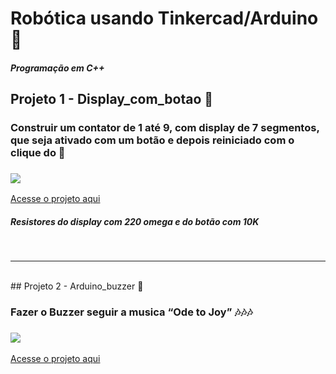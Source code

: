 # Robótica usando Tinkercad/Arduino 🤖

##### Programação em C++

## Projeto 1 - Display_com_botao 📂

### Construir um contator de 1 até 9, com display de 7 segmentos, que seja ativado com um botão e depois reiniciado com o clique do 📍

### <img src="https://github.com/Gibdike/robotica/blob/master/display_com_botao/Arduino.PNG">

<a href="https://www.tinkercad.com/things/7GGZk44YgRG-powerful-luulia-lahdi/editel?sharecode=yqvLwwuCXaqpuw9K1O4pMMHS0mUJcXfyFkSOJfa-5nU"> Acesse o projeto aqui </a>

##### Resistores do display com 220 omega e do botão com 10K

<br>
<hr></hr>
<br>
## Projeto 2 - Arduino_buzzer 📂

### Fazer o Buzzer seguir a musica “Ode to Joy” 🎶🎶🎶

### <img src="https://github.com/Gibdike/robotica/blob/master/Arduino_buzzar/buzzer.jpeg">

<a href="https://www.tinkercad.com/things/b3HM3gHEn6C-grand-luulia-amberis/editel?sharecode=GB6o_KJTWeJAjfi9s7NMvbXGaC9zTGdPfL3DQVlX9Xs"> Acesse o projeto aqui </a>
